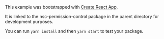 This example was bootstrapped with [Create React App](https://github.com/facebook/create-react-app).

It is linked to the nsc-permission-control package in the parent directory for development purposes.

You can run `yarn install` and then `yarn start` to test your package.
